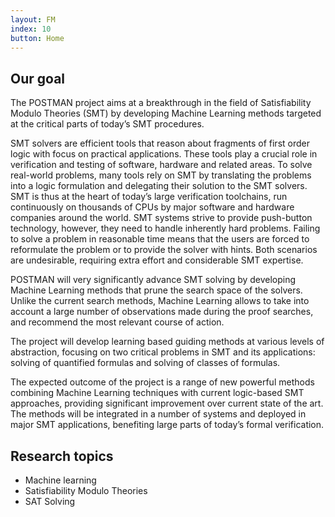 ```yaml
---
layout: FM
index: 10
button: Home
---
```


## Our goal

The POSTMAN project aims at a breakthrough in the field of Satisfiability Modulo Theories (SMT) by developing Machine Learning methods targeted at the critical parts of today’s SMT procedures.

SMT solvers are efficient tools that reason about fragments of first order logic with focus on practical applications. These tools play a crucial role in verification and testing of software, hardware and related areas. To solve real-world problems, many tools rely on SMT by translating the problems into a logic formulation and delegating their solution to the SMT solvers. SMT is thus at the heart of today’s large verification toolchains, run continuously on thousands of CPUs by major software and hardware companies around the world. SMT systems strive to provide push-button technology, however, they need to handle inherently hard problems. Failing to solve a problem in reasonable time means that the users are forced to reformulate the problem or to provide the solver with hints. Both scenarios are undesirable, requiring extra effort and considerable SMT expertise.

POSTMAN will very significantly advance SMT solving by developing Machine Learning methods that prune the search space of the solvers. Unlike the current search methods, Machine Learning allows to take into account a large number of observations made during the proof searches, and recommend the most relevant course of action.

The project will develop learning based guiding methods at various levels of abstraction, focusing on two critical problems in SMT and its applications: solving of quantified formulas and solving of classes of formulas.

The expected outcome of the project is a range of new powerful methods combining Machine Learning techniques with current logic-based SMT approaches, providing significant improvement over current state of the art. The methods will be integrated in a number of systems and deployed in major SMT applications, benefiting large parts of today’s formal verification.
 
## Research topics

+ Machine learning
+ Satisfiability Modulo Theories
+ SAT Solving



